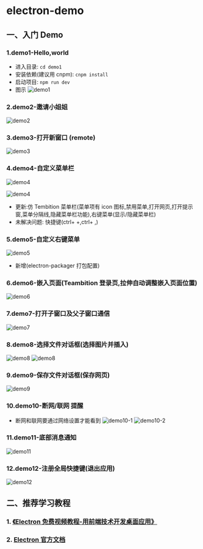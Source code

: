 # electron-demo

## 一、入门 Demo

### 1.demo1-Hello,world

- 进入目录: `cd demo1`
- 安装依赖(建议用 cnpm): `cnpm install`
- 启动项目: `npm run dev`
- 图示
  ![demo1](http://7n.jsyu.vip/demo1.png)

### 2.demo2-邀请小姐姐

![demo2](http://7n.jsyu.vip/demo2.png)

### 3.demo3-打开新窗口 (remote)

![demo3](http://7n.jsyu.vip/demo3.png)

### 4.demo4-自定义菜单栏

![demo4](http://7n.jsyu.vip/demo4-2.png)

![demo4](http://7n.jsyu.vip/demo4.png)

- 更新:仿 Tembition 菜单栏(菜单项有 icon 图标,禁用菜单,打开网页,打开提示窗,菜单分隔线,隐藏菜单栏功能),右键菜单(显示/隐藏菜单栏)
- 未解决问题: 快捷键(ctrl+ +,ctrl+ ,)

### 5.demo5-自定义右键菜单

![demo5](http://7n.jsyu.vip/demo5.png)

- 新增(electron-packager 打包配置)

### 6.demo6-嵌入页面(Teambition 登录页,拉伸自动调整嵌入页面位置)

![demo6](http://7n.jsyu.vip/demo6.png)

### 7.demo7-打开子窗口及父子窗口通信

![demo7](http://7n.jsyu.vip/demo7.png)

### 8.demo8-选择文件对话框(选择图片并插入)

![demo8](http://7n.jsyu.vip/demo8.png)
![demo8](http://7n.jsyu.vip/demo8-2.jpg)

### 9.demo9-保存文件对话框(保存网页)

![demo9](http://7n.jsyu.vip/demo9.png)

### 10.demo10-断网/联网 提醒

- 断网和联网要通过网络设置才能看到
  ![demo10-1](http://7n.jsyu.vip/demo10-1.png)
  ![demo10-2](http://7n.jsyu.vip/demo10-2.png)

### 11.demo11-底部消息通知

![demo11](http://7n.jsyu.vip/demo11.png)

### 12.demo12-注册全局快捷键(退出应用)

![demo12](http://7n.jsyu.vip/demo12.png)

## 二、推荐学习教程

### 1. [《Electron 免费视频教程-用前端技术开发桌面应用》](https://jspang.com/detailed?id=62)

### 2. [Electron 官方文档](http://www.electronjs.org/docs)
